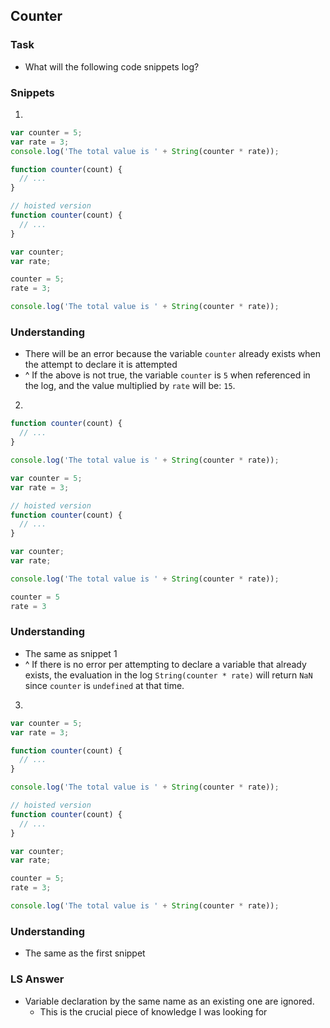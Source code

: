 ## Counter

### Task
- What will the following code snippets log? 

### Snippets
1. 
```js
var counter = 5;
var rate = 3;
console.log('The total value is ' + String(counter * rate));

function counter(count) {
  // ...
}

// hoisted version
function counter(count) {
  // ...
}

var counter;
var rate;

counter = 5;
rate = 3;

console.log('The total value is ' + String(counter * rate));
```

### Understanding
- There will be an error because the variable `counter` already exists when the attempt to declare it is attempted
- ^ If the above is not true, the variable `counter` is `5` when referenced in the log, and the value multiplied by `rate` will be: `15`.

2.
```js
function counter(count) {
  // ...
}

console.log('The total value is ' + String(counter * rate));

var counter = 5;
var rate = 3;

// hoisted version
function counter(count) {
  // ...
}

var counter;
var rate;

console.log('The total value is ' + String(counter * rate));

counter = 5
rate = 3
```
### Understanding
- The same as snippet 1
- ^ If there is no error per attempting to declare a variable that already exists, the evaluation in the log `String(counter * rate)` will return `NaN` since `counter` is `undefined` at that time.

3.
```js
var counter = 5;
var rate = 3;

function counter(count) {
  // ...
}

console.log('The total value is ' + String(counter * rate));

// hoisted version
function counter(count) {
  // ...
}

var counter;
var rate;

counter = 5;
rate = 3;

console.log('The total value is ' + String(counter * rate));
```
### Understanding
- The same as the first snippet

### LS Answer
- Variable declaration by the same name as an existing one are ignored.
  + This is the crucial piece of knowledge I was looking for